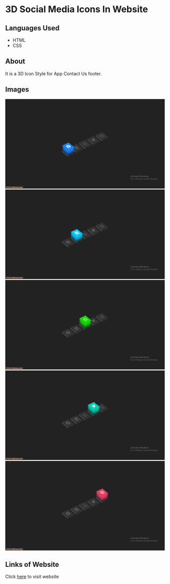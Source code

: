 <h1> 3D Social Media Icons In Website</h1>
<h2> Languages Used</h2>
<ul>
  <li> HTML </li>
  <li> CSS </li>
</ul>
<h2> About</h2>
<p >It is a 3D Icon Style for App Contact Us footer.</p>
<h2> Images</h2>
<img src="./images/Screenshot (495).png" />
<img src="./images/Screenshot (496).png" />
<img src="./images/Screenshot (497).png" />
<img src="./images/Screenshot (498).png" />
<img src="./images/Screenshot (499).png" />
<h2> Links of Website</h2>
<p>Click <a href="https://elastic-jennings-8348df.netlify.app/">here</a> to visit website</p>
